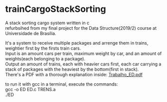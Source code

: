 # trainCargoStackSorting
A stack sorting cargo system written in c <br>
refurbsihed from my final project for the Data Structure(2019/2) course at Universidade de Brasília.

It's a system to receive multiple packages and arrenge them in trains, weightier first by the firsts train cars. <br>
Input is an amount cars per train, maximum weight by car, and an amount of weights(each belonging to a package). <br>
Output an amount of trains, each with heavier cars first, each car carrying a stack of packages with the heaviest by the bottom(first in stack).<br> 
There's a PDF with a thorough explanation inside: [Trabalho_ED.pdf](https://github.com/BananaMoshpit/ed/blob/master/Trabalho_ED.pdf)

to run it with gcc in a terminal, execute the commands:<br>
gcc -o ED ED.c TRENS.a <br>
./ED


